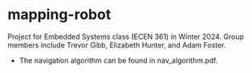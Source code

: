 # mapping-robot
Project for Embedded Systems class (ECEN 361) in Winter 2024. Group members include Trevor Gibb, Elizabeth Hunter, and Adam Foster.

* The navigation algorithm can be found in nav_algorithm.pdf.

